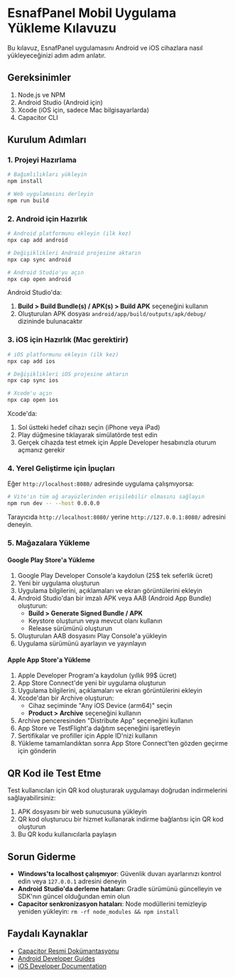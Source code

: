 
# EsnafPanel Mobil Uygulama Yükleme Kılavuzu

Bu kılavuz, EsnafPanel uygulamasını Android ve iOS cihazlara nasıl yükleyeceğinizi adım adım anlatır.

## Gereksinimler

1. Node.js ve NPM
2. Android Studio (Android için)
3. Xcode (iOS için, sadece Mac bilgisayarlarda)
4. Capacitor CLI

## Kurulum Adımları

### 1. Projeyi Hazırlama

```bash
# Bağımlılıkları yükleyin
npm install

# Web uygulamasını derleyin
npm run build
```

### 2. Android için Hazırlık

```bash
# Android platformunu ekleyin (ilk kez)
npx cap add android

# Değişiklikleri Android projesine aktarın
npx cap sync android

# Android Studio'yu açın
npx cap open android
```

Android Studio'da:
1. **Build > Build Bundle(s) / APK(s) > Build APK** seçeneğini kullanın
2. Oluşturulan APK dosyası `android/app/build/outputs/apk/debug/` dizininde bulunacaktır

### 3. iOS için Hazırlık (Mac gerektirir)

```bash
# iOS platformunu ekleyin (ilk kez)
npx cap add ios

# Değişiklikleri iOS projesine aktarın
npx cap sync ios

# Xcode'u açın
npx cap open ios
```

Xcode'da:
1. Sol üstteki hedef cihazı seçin (iPhone veya iPad)
2. Play düğmesine tıklayarak simülatörde test edin
3. Gerçek cihazda test etmek için Apple Developer hesabınızla oturum açmanız gerekir

### 4. Yerel Geliştirme için İpuçları

Eğer `http://localhost:8080/` adresinde uygulama çalışmıyorsa:

```bash
# Vite'ın tüm ağ arayüzlerinden erişilebilir olmasını sağlayın
npm run dev -- --host 0.0.0.0
```

Tarayıcıda `http://localhost:8080/` yerine `http://127.0.0.1:8080/` adresini deneyin.

### 5. Mağazalara Yükleme

#### Google Play Store'a Yükleme

1. Google Play Developer Console'a kaydolun (25$ tek seferlik ücret)
2. Yeni bir uygulama oluşturun
3. Uygulama bilgilerini, açıklamaları ve ekran görüntülerini ekleyin
4. Android Studio'dan bir imzalı APK veya AAB (Android App Bundle) oluşturun:
   - **Build > Generate Signed Bundle / APK**
   - Keystore oluşturun veya mevcut olanı kullanın
   - Release sürümünü oluşturun
5. Oluşturulan AAB dosyasını Play Console'a yükleyin
6. Uygulama sürümünü ayarlayın ve yayınlayın

#### Apple App Store'a Yükleme

1. Apple Developer Program'a kaydolun (yıllık 99$ ücret)
2. App Store Connect'de yeni bir uygulama oluşturun
3. Uygulama bilgilerini, açıklamaları ve ekran görüntülerini ekleyin
4. Xcode'dan bir Archive oluşturun:
   - Cihaz seçiminde "Any iOS Device (arm64)" seçin
   - **Product > Archive** seçeneğini kullanın
5. Archive penceresinden "Distribute App" seçeneğini kullanın
6. App Store ve TestFlight'a dağıtım seçeneğini işaretleyin
7. Sertifikalar ve profiller için Apple ID'nizi kullanın
8. Yükleme tamamlandıktan sonra App Store Connect'ten gözden geçirme için gönderin

## QR Kod ile Test Etme

Test kullanıcıları için QR kod oluşturarak uygulamayı doğrudan indirmelerini sağlayabilirsiniz:

1. APK dosyasını bir web sunucusuna yükleyin
2. QR kod oluşturucu bir hizmet kullanarak indirme bağlantısı için QR kod oluşturun
3. Bu QR kodu kullanıcılarla paylaşın

## Sorun Giderme

- **Windows'ta localhost çalışmıyor**: Güvenlik duvarı ayarlarınızı kontrol edin veya `127.0.0.1` adresini deneyin
- **Android Studio'da derleme hataları**: Gradle sürümünü güncelleyin ve SDK'nın güncel olduğundan emin olun
- **Capacitor senkronizasyon hataları**: Node modüllerini temizleyip yeniden yükleyin: `rm -rf node_modules && npm install`

## Faydalı Kaynaklar

- [Capacitor Resmi Dokümantasyonu](https://capacitorjs.com/docs)
- [Android Developer Guides](https://developer.android.com/guide)
- [iOS Developer Documentation](https://developer.apple.com/documentation/)
